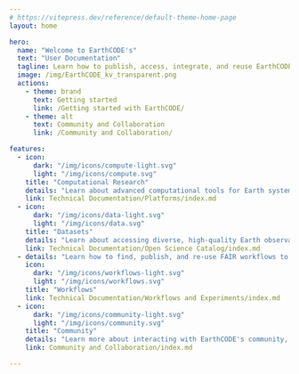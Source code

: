 ```yaml
---
# https://vitepress.dev/reference/default-theme-home-page
layout: home

hero:
  name: "Welcome to EarthCODE's"
  text: "User Documentation"
  tagline: Learn how to publish, access, integrate, and reuse EarthCODE's data and workflows to advance open science. 
  image: /img/EarthCODE_kv_transparent.png
  actions:
    - theme: brand
      text: Getting started
      link: /Getting started with EarthCODE/
    - theme: alt
      text: Community and Collaboration
      link: /Community and Collaboration/

features:
  - icon:
      dark: "/img/icons/compute-light.svg"
      light: "/img/icons/compute.svg"
    title: "Computational Research"
    details: "Learn about advanced computational tools for Earth system science in collaborative research environments."
    link: Technical Documentation/Platforms/index.md
  - icon:
      dark: "/img/icons/data-light.svg"
      light: "/img/icons/data.svg"
    title: "Datasets"
    details: "Learn about accessing diverse, high-quality Earth observation datasets for scientific analysis and discovery."
    link: Technical Documentation/Open Science Catalog/index.md
  - details: "Learn how to find, publish, and re-use FAIR workflows to enhance reproducibility and collaboration."
    icon:
      dark: "/img/icons/workflows-light.svg"
      light: "/img/icons/workflows.svg"
    title: "Workflows"
    link: Technical Documentation/Workflows and Experiments/index.md
  - icon:
      dark: "/img/icons/community-light.svg"
      light: "/img/icons/community.svg"
    title: "Community"
    details: "Learn more about interacting with EarthCODE's community, dedicated to FAIR Open Science and sustainable innovation."
    link: Community and Collaboration/index.md

---
```

